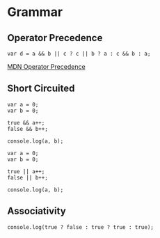 # Grammar

## Operator Precedence

```
var d = a && b || c ? c || b ? a : c && b : a;
```

[MDN Operator Precedence](https://developer.mozilla.org/en-US/docs/Web/JavaScript/Reference/Operators/Operator_Precedence)


## Short Circuited

```
var a = 0;
var b = 0;

true && a++;
false && b++;

console.log(a, b);
```

```
var a = 0;
var b = 0;

true || a++;
false || b++;

console.log(a, b);
```


## Associativity

```
console.log(true ? false : true ? true : true);
```

